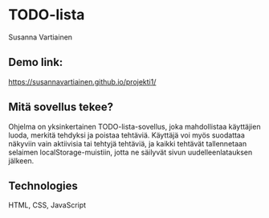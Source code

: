 # TODO-lista
Susanna Vartiainen

## Demo link:
https://susannavartiainen.github.io/projekti1/

## Mitä sovellus tekee?
Ohjelma on yksinkertainen TODO-lista-sovellus, joka mahdollistaa käyttäjien luoda, merkitä tehdyksi ja poistaa tehtäviä. Käyttäjä voi myös suodattaa näkyviin vain aktiivisia tai tehtyjä tehtäviä, ja kaikki tehtävät tallennetaan selaimen localStorage-muistiin, jotta ne säilyvät sivun uudelleenlatauksen jälkeen.

## Technologies
HTML, CSS, JavaScript
